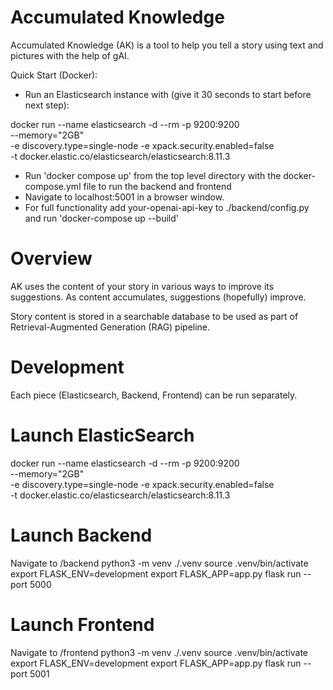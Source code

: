 # Accumulated Knowledge

Accumulated Knowledge (AK) is a tool to help you tell a story using text and pictures with the help of gAI.

Quick Start (Docker):
- Run an Elasticsearch instance with (give it 30 seconds to start before next step):

docker run --name elasticsearch -d --rm -p 9200:9200 \
    --memory="2GB" \
    -e discovery.type=single-node -e xpack.security.enabled=false \
    -t docker.elastic.co/elasticsearch/elasticsearch:8.11.3    

- Run 'docker compose up' from the top level directory with the docker-compose.yml file to run the backend and frontend
- Navigate to localhost:5001 in a browser window.
- For full functionality add your-openai-api-key to ./backend/config.py and run 'docker-compose up --build'

# Overview

AK uses the content of your story in various ways to improve its suggestions. As content accumulates, suggestions (hopefully) improve. 

Story content is stored in a searchable database to be used as part of Retrieval-Augmented Generation (RAG) pipeline.

# Development

Each piece (Elasticsearch, Backend, Frontend) can be run separately.

# Launch ElasticSearch
docker run --name elasticsearch -d --rm -p 9200:9200 \
    --memory="2GB" \
    -e discovery.type=single-node -e xpack.security.enabled=false \
    -t docker.elastic.co/elasticsearch/elasticsearch:8.11.3    

# Launch Backend
Navigate to /backend
python3 -m venv ./.venv
source .venv/bin/activate
export FLASK_ENV=development
export FLASK_APP=app.py
flask run --port 5000

# Launch Frontend
Navigate to /frontend
python3 -m venv ./.venv
source .venv/bin/activate
export FLASK_ENV=development
export FLASK_APP=app.py
flask run --port 5001    

